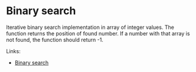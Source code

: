 # Binary search

Iterative binary search implementation in array of integer values. 
The function returns the position of found number. If a number with that array is not found, the function should return -1.

Links:

*  [Binary search](https://en.wikipedia.org/wiki/Binary_search_algorithm)
